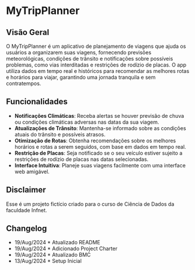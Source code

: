 # MyTripPlanner

## Visão Geral

O MyTripPlanner é um aplicativo de planejamento de viagens que ajuda os usuários a organizarem suas viagens, fornecendo previsões meteorológicas, condições de trânsito e notificações sobre possíveis problemas, como vias interditadas e restrições de rodízio de placas. O app utiliza dados em tempo real e históricos para recomendar as melhores rotas e horários para viajar, garantindo uma jornada tranquila e sem contratempos.

## Funcionalidades

- **Notificações Climáticas**: Receba alertas se houver previsão de chuva ou condições climáticas adversas nas datas da sua viagem.
- **Atualizações de Trânsito**: Mantenha-se informado sobre as condições atuais do trânsito e possíveis atrasos.
- **Otimização de Rotas**: Obtenha recomendações sobre os melhores horários e rotas a serem seguidos, com base em dados em tempo real.
- **Restrição de Placas**: Seja notificado se o seu veículo estiver sujeito a restrições de rodízio de placas nas datas selecionadas.
- **Interface Intuitiva**: Planeje suas viagens facilmente com uma interface web amigável.

## Disclaimer

Esse é um projeto fictício criado para o curso de Ciência de Dados da faculdade Infnet.

## Changelog
 * 19/Aug/2024 * Atualizado README
 * 19/Aug/2024 * Adicionado Project Charter
 * 19/Aug/2024 * Atualizado BMC
 * 13/Aug/2024 * Setup Inicial